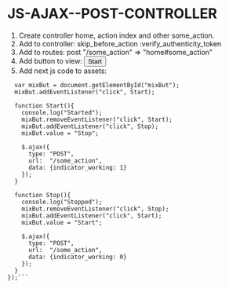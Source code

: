 # JS-AJAX--POST-CONTROLLER

1. Create controller home, action index and other some_action.
2. Add to controller:  skip_before_action :verify_authenticity_token
3. Add to routes:      post "/some_action" => "home#some_action"
4. Add button to view: <input type="button" id="mixBut" value="Start"/>
5. Add next js code to assets:

```document.addEventListener('DOMContentLoaded', function() {
  var mixBut = document.getElementById("mixBut");
  mixBut.addEventListener("click", Start);

  function Start(){
    console.log("Started");
    mixBut.removeEventListener("click", Start);
    mixBut.addEventListener("click", Stop);
    mixBut.value = "Stop";

    $.ajax({
      type: "POST",
      url:  "/some_action",
      data: {indicator_working: 1}
    });
  }

  function Stop(){
    console.log("Stopped");
    mixBut.removeEventListener("click", Stop);
    mixBut.addEventListener("click", Start);
    mixBut.value = "Start";

    $.ajax({
      type: "POST",
      url:  "/some_action",
      data: {indicator_working: 0}
    });
  }
});```
